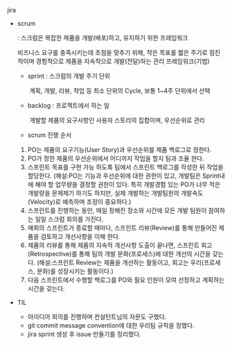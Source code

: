 jira 

- scrum 

  : 스크럼은 복잡한 제품을 개발(배포)하고, 유지하기 위한 프레임워크

  비즈니스 요구를 충족시키는데 초점을 맞추기 위해, 작은 목표를 짧은 주기로 점진적이며 경험적으로 제품을 지속적으로 개발(전달)하는 관리 프레임워크(기법)

  - sprint : 스크럼의 개발 주기 단위

    ​				계획, 개발, 리뷰, 작업 등 최소 단위의 Cycle, 보통 1~4주 단위에서 선택

  - backlog : 프로젝트에서 하는 일

    ​				개발할 제품의 요구사항인 사용자 스토리의 집합이며, 우선순위로 관리

  - scrum 진행 순서

  1. PO는 제품의 요구기능(User Story)과 우선순위를 제품 백로그로 정한다.
  2. PO가 정한 제품의 우선순위에서 어디까지 작업을 할지 팀과 조율 한다.
  3. 스프린트 목표를 구현 가능 하도록 팀에서 스프린트 백로그를 작성한 뒤 작업을 할당한다.
     (해설:PO는 기능과 우선순위에 대한 권한이 있고, 개발팀은 Sprint내에 해야 할 업무량을 결정할 권한이 있다. 특히 개발경험 있는 PO가 너무 적은 개발량을 문제제기 하기도 하지만, 실제 개발하는 개발팀원의 개발속도(Velocity)로 예측하며 조정이 중요하다.)
  4. 스프린트를 진행하는 동안, 매일 정해진 장소와 시간에 모든 개발 팀원이 참여하는 일일 스크럼 회의를 가진다.
  5. 매회의 스프린트가 종료할 때마다, 스프린트 리뷰(Review)를 통해 만들어진 제품을 검토하고 개선사항을 이해 한다.
  6. 제품의 리뷰를 통해 제품의 지속적 개선사항 도출이 끝나면, 스프린트 회고(Retrospective)를 통해 팀의 개발 문화(프로세스)에 대한 개선의 시간을 갖는다.
     (해설:스프린트 Review는 제품을 개선하는 활동이고, 회고는 우리(프로세스, 문화)를 성장시키는 활동이다.)
  7. 다음 스프린트에서 수행할 백로그를 PO와 필요 인원이 모여 선정하고 계획하는 시간을 갖는다.

- TIL

  - 아이디어 회의를 진행하며 컨설턴트님의 자문도 구했다.
  - git commit message convention에 대한 우리팀 규칙을 정했다.
  - jira sprint 생성 후 issue 만들기를 정리했다.